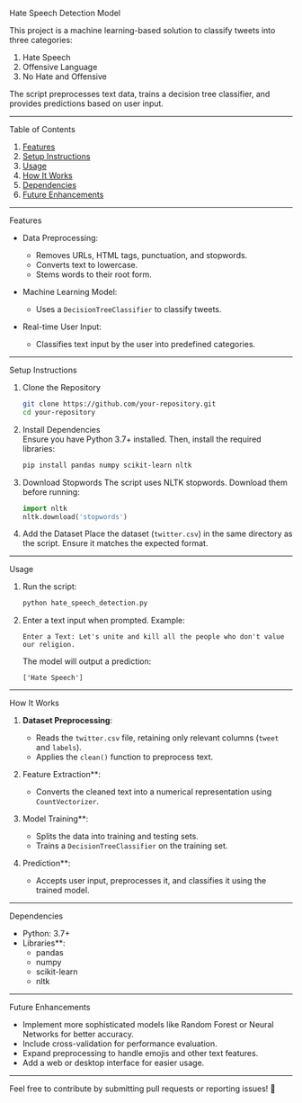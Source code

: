  Hate Speech Detection Model

This project is a machine learning-based solution to classify tweets into three categories:  
1. Hate Speech  
2. Offensive Language 
3. No Hate and Offensive 

The script preprocesses text data, trains a decision tree classifier, and provides predictions based on user input.

---

Table of Contents
1. [Features](#features)  
2. [Setup Instructions](#setup-instructions)  
3. [Usage](#usage)  
4. [How It Works](#how-it-works)  
5. [Dependencies](#dependencies)  
6. [Future Enhancements](#future-enhancements)

---

Features

- Data Preprocessing:  
  - Removes URLs, HTML tags, punctuation, and stopwords.  
  - Converts text to lowercase.  
  - Stems words to their root form.  

- Machine Learning Model:  
  - Uses a `DecisionTreeClassifier` to classify tweets.  

- Real-time User Input:  
  - Classifies text input by the user into predefined categories.  

---

Setup Instructions

1. Clone the Repository 
   ```bash
   git clone https://github.com/your-repository.git
   cd your-repository
   ```

2. Install Dependencies  
   Ensure you have Python 3.7+ installed. Then, install the required libraries:  
   ```bash
   pip install pandas numpy scikit-learn nltk
   ```

3. Download Stopwords
   The script uses NLTK stopwords. Download them before running:  
   ```python
   import nltk
   nltk.download('stopwords')
   ```

4. Add the Dataset
   Place the dataset (`twitter.csv`) in the same directory as the script. Ensure it matches the expected format.

---
 Usage

1. Run the script:  
   ```bash
   python hate_speech_detection.py
   ```

2. Enter a text input when prompted. Example:  
   ```text
   Enter a Text: Let's unite and kill all the people who don't value our religion.
   ```
   The model will output a prediction:  
   ```text
   ['Hate Speech']
   ```

---
 How It Works

1. **Dataset Preprocessing**:  
   - Reads the `twitter.csv` file, retaining only relevant columns (`tweet` and `labels`).  
   - Applies the `clean()` function to preprocess text.

2. Feature Extraction**:  
   - Converts the cleaned text into a numerical representation using `CountVectorizer`.

3. Model Training**:  
   - Splits the data into training and testing sets.  
   - Trains a `DecisionTreeClassifier` on the training set.

4. Prediction**:  
   - Accepts user input, preprocesses it, and classifies it using the trained model.

---

Dependencies

- Python: 3.7+  
- Libraries**:  
  - pandas  
  - numpy  
  - scikit-learn  
  - nltk  

---

 Future Enhancements

- Implement more sophisticated models like Random Forest or Neural Networks for better accuracy.  
- Include cross-validation for performance evaluation.  
- Expand preprocessing to handle emojis and other text features.  
- Add a web or desktop interface for easier usage.

---

Feel free to contribute by submitting pull requests or reporting issues! 🎉
